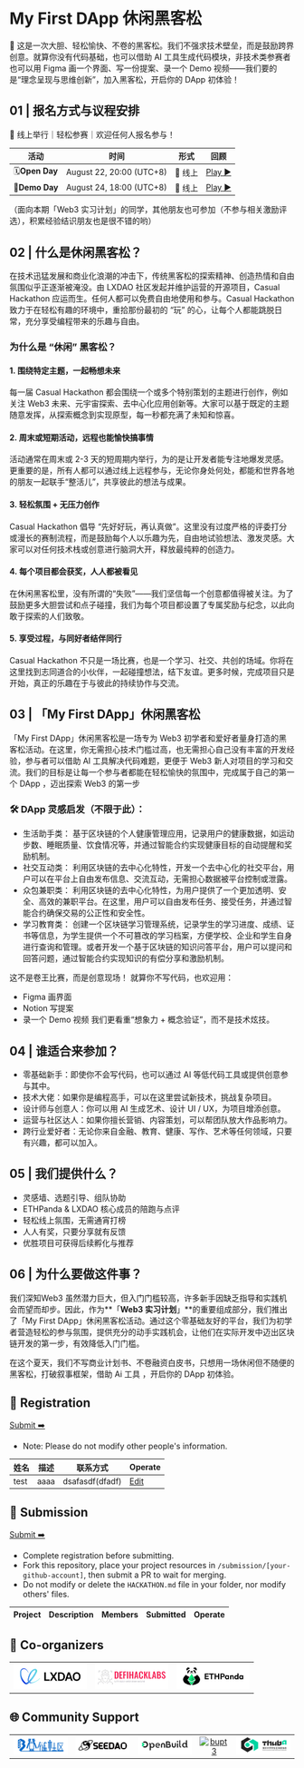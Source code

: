 # My First DApp 休闲黑客松

<!-- [English](/docs/README_EN-US.md) | [简体中文](/docs/README_ZH-CN.md) -->

🧬 这是一次大胆、轻松愉快、不卷的黑客松。我们不强求技术壁垒，而是鼓励跨界创意。就算你没有代码基础，也可以借助 AI 工具生成代码模块，非技术类参赛者也可以用 Figma 画一个界面、写一份提案、录一个 Demo 视频——我们要的是“理念呈现与思维创新”，加入黑客松，开启你的 DApp 初体验！


## 01 | 报名方式与议程安排
📍 线上举行｜轻松参赛｜欢迎任何人报名参与！

| 活动           | 时间                  | 形式    | 回顾                |
| --------------- | --------------------- | --------- | ------------------------------ |
| 🗓**Open Day**  | August 22, 20:00 (UTC+8) | 📍 线上 | [Play ▶️](https://example.com/) |
| 🏁**Demo Day** | August 24, 18:00 (UTC+8) | 📍 线上 |   [Play ▶️](https://example.com/)  |

（面向本期「Web3 实习计划」的同学，其他朋友也可参加（不参与相关激励评选），积累经验结识朋友也是很不错的哟）

## 02 | 什么是休闲黑客松？
在技术迅猛发展和商业化浪潮的冲击下，传统黑客松的探索精神、创造热情和自由氛围似乎正逐渐被淹没。由 LXDAO 社区发起并维护运营的开源项目，Casual Hackathon 应运而生。任何人都可以免费自由地使用和参与。Casual Hackathon 致力于在轻松有趣的环境中，重拾那份最初的 “玩” 的心，让每个人都能跳脱日常，充分享受编程带来的乐趣与自由。

### **为什么是 “休闲” 黑客松？**
#### 1. **围绕特定主题，一起畅想未来**
每一届 Casual Hackathon 都会围绕一个或多个特别策划的主题进行创作，例如关注 Web3 未来、元宇宙探索、去中心化应用创新等。大家可以基于既定的主题随意发挥，从探索概念到实现原型，每一秒都充满了未知和惊喜。
#### 2. **周末或短期活动，远程也能愉快搞事情**
活动通常在周末或 2-3 天的短周期内举行，为的是让开发者能专注地爆发灵感。更重要的是，所有人都可以通过线上远程参与，无论你身处何处，都能和世界各地的朋友一起联手“整活儿”，共享彼此的想法与成果。
#### 3. **轻松氛围 + 无压力创作**
Casual Hackathon 倡导 “先好好玩，再认真做”。这里没有过度严格的评委打分或漫长的赛制流程，而是鼓励每个人以乐趣为先，自由地试验想法、激发灵感。大家可以对任何技术栈或创意进行脑洞大开，释放最纯粹的创造力。
#### 4. **每个项目都会获奖，人人都被看见**
在休闲黑客松里，没有所谓的“失败”——我们坚信每一个创意都值得被关注。为了鼓励更多大胆尝试和点子碰撞，我们为每个项目都设置了专属奖励与纪念，以此向敢于探索的人们致敬。
#### 5. **享受过程，与同好者结伴同行**
Casual Hackathon 不只是一场比赛，也是一个学习、社交、共创的场域。你将在这里找到志同道合的小伙伴，一起碰撞想法，结下友谊。更多时候，完成项目只是开始，真正的乐趣在于与彼此的持续协作与交流。


## 03 | 「My First DApp」休闲黑客松
「My First DApp」休闲黑客松是一场专为 Web3 初学者和爱好者量身打造的黑客松活动。在这里，你无需担心技术门槛过高，也无需担心自己没有丰富的开发经验，参与者可以借助 AI 工具解决代码难题，更便于 Web3 新人对项目的学习和交流。我们的目标是让每一个参与者都能在轻松愉快的氛围中，完成属于自己的第一个 DApp ，迈出探索 Web3 的第一步

### 🛠️ **DApp 灵感启发（不限于此）**：

- 生活助手类：
基于区块链的个人健康管理应用，记录用户的健康数据，如运动步数、睡眠质量、饮食情况等，并通过智能合约实现健康目标的自动提醒和奖励机制。
- 社交互动类：
利用区块链的去中心化特性，开发一个去中心化的社交平台，用户可以在平台上自由发布信息、交流互动，无需担心数据被平台控制或泄露。
- 众包兼职类：
利用区块链的去中心化特性，为用户提供了一个更加透明、安全、高效的兼职平台。在这里，用户可以自由发布任务、接受任务，并通过智能合约确保交易的公正性和安全性。
- 学习教育类：
创建一个区块链学习管理系统，记录学生的学习进度、成绩、证书等信息，为学生提供一个不可篡改的学习档案，方便学校、企业和学生自身进行查询和管理。或者开发一个基于区块链的知识问答平台，用户可以提问和回答问题，通过智能合约实现知识的有偿分享和激励机制。

这不是卷王比赛，而是创意现场！
就算你不写代码，也欢迎用：
- Figma 画界面
- Notion 写提案
- 录一个 Demo 视频
我们更看重“想象力 + 概念验证”，而不是技术炫技。


## 04 | **谁适合来参加？**

- 零基础新手：即使你不会写代码，也可以通过 AI 等低代码工具或提供创意参与其中。
- 技术大佬：如果你是编程高手，可以在这里尝试新技术，挑战复杂项目。
- 设计师与创意人：你可以用 AI 生成艺术、设计 UI / UX，为项目增添创意。
- 运营与社区达人：如果你擅长营销、内容策划，可以帮团队放大作品影响力。
- 跨行业爱好者：无论你来自金融、教育、健康、写作、艺术等任何领域，只要有兴趣，都可以加入。


## 05 | **我们提供什么？**

- 灵感墙、选题引导、组队协助
- ETHPanda & LXDAO 核心成员的陪跑与点评
- 轻松线上氛围，无需通宵打榜
- 人人有奖，只要分享就有反馈
- 优胜项目可获得后续孵化与推荐


## 06 | **为什么要做这件事？**

我们深知Web3 虽然潜力巨大，但入门门槛较高，许多新手因缺乏指导和实践机会而望而却步。因此，作为**「**Web3 实习计划**」**的重要组成部分，我们推出了「My First DApp」休闲黑客松活动。通过这个零基础友好的平台，我们为初学者营造轻松的参与氛围，提供充分的动手实践机会，让他们在实际开发中迈出区块链开发的第一步，有效降低入门门槛。

在这个夏天，我们不写商业计划书、不卷融资白皮书，只想用一场休闲但不随便的黑客松，打破叙事框架，借助 Ai 工具 ，开启你的 DApp 初体验。



## 📝 Registration

[Submit ➡️](https://github.com/CasualHackathon/MyFirstDapp/issues/new?title=Registration&body=Name%5B%E5%A7%93%E5%90%8D%5D:%0A%0ABrief%20personal%20introduction%20including%20skills%20and%20experience%EF%BC%88%E7%AE%80%E7%9F%AD%E4%BB%8B%E7%BB%8D%E4%B8%AA%E4%BA%BA%E6%8A%80%E8%83%BD%E4%B8%8E%E7%BB%8F%E9%AA%8C%EF%BC%89%0ADescription%5B%E4%B8%AA%E4%BA%BA%E4%BB%8B%E7%BB%8D%5D:%0A%0ATelegram%20%7C%20WeChat%20%7C%20Discord%20%7C%20Email%20%7C%20X(Twitter)%20%7C%20GitHub%0AContactMethod%5B%E8%81%94%E7%B3%BB%E6%96%B9%E5%BC%8F%5D:%0A%0Ae.g.,%20@username,%20email@example.com%0AContact%5B%E8%81%94%E7%B3%BB%E8%B4%A6%E5%8F%B7%5D:)

- Note: Please do not modify other people's information.

<!-- Registration star -->
| 姓名 | 描述 | 联系方式 | Operate |
| ---- | ----------- | ------- | ------- |
| test | aaaa | dsafasdf(dfadf) | [Edit](https://github.com/CasualHackathon/MyFirstDapp/issues/new?title=Registration%20-%20test&body=Name%5B%E5%A7%93%E5%90%8D%5D%3A%20test%0ADescription%5B%E4%B8%AA%E4%BA%BA%E4%BB%8B%E7%BB%8D%5D%3A%20aaaa%0AContactMethod%5B%E8%81%94%E7%B3%BB%E6%96%B9%E5%BC%8F%5D%3A%20dfadf%0AContact%5B%E8%81%94%E7%B3%BB%E8%B4%A6%E5%8F%B7%5D%3A%20dsafasdf) |

<!-- Registration end -->


## 🎯 Submission

[Submit ➡️](https://github.com/CasualHackathon/MyFirstDapp/issues/new?title=Submission&body=ProjectName%5B%E9%A1%B9%E7%9B%AE%E5%90%8D%E7%A7%B0%5D:%0A%0ABrief%20description%20about%20your%20project%20in%20one%20sentence%EF%BC%88%E7%AE%80%E8%A6%81%E6%8F%8F%E8%BF%B0%E6%82%A8%E7%9A%84%E9%A1%B9%E7%9B%AE%EF%BC%89%0AProjectDescription%5B%E9%A1%B9%E7%9B%AE%E6%8F%8F%E8%BF%B0%5D:%0A%0A%20Your%20wallet%20address%20or%20ENS%20domain%20on%20Ethereum%20mainnet%EF%BC%88%E6%82%A8%E5%9C%A8%E4%BB%A5%E5%A4%AA%E5%9D%8A%E4%B8%BB%E7%BD%91%E4%B8%8A%E7%9A%84%E9%92%B1%E5%8C%85%E5%9C%B0%E5%9D%80%E6%88%96%20ENS%20%E5%9F%9F%E5%90%8D%EF%BC%89%0AWalletAddress%5B%E9%92%B1%E5%8C%85%E5%9C%B0%E5%9D%80%5D:) 

- Complete registration before submitting.
- Fork this repository, place your project resources in `/submission/[your-github-account]`, then submit a PR to wait for merging.
- Do not modify or delete the `HACKATHON.md` file in your folder, nor modify others' files.

<!-- Submission start -->
| Project | Description | Members | Submitted | Operate |
| ----------- | ----------------- | -------------- | ------ | -------- |

<!-- Submission end -->


## 🤝 Co-organizers


<table>
    <tr>
        <td  align="center" valign="middle">
            <a href="https://lxdao.io/" target="_blank">
                <img src="./materials/images/LXDAO.png" alt="LXDAO" width="130" />
            </a>
        </td>
         <td align="center" valign="middle">
            <a href="https://defihacklabs.io/" target="_blank">
                <img src="./materials/images/defihacklabs.png" alt="defihacklabs" width="130" />
            </a>
        </td>
        <td  align="center" valign="middle">
            <a href="https://ethpanda.org/" target="_blank">
                <img src="./materials/images/ETHPanda.png" alt="ETHPanda" width="130" />
            </a>
        </td>
    </tr>
</table>

## 🌐 Community Support

<table>
    <tr>
        <td align="center" valign="middle">
            <a href="https://learnblockchain.cn/" target="_blank">
                <img src="./materials/images/learnblockchain.png" alt="learnblockchain" width="130" />
            </a>
        </td>
        <td align="center" valign="middle">
            <a href="https://seedao.xyz/" target="_blank">
                <img src="./materials/images/SEEDDAO.png" alt="SEEDDAO" width="130" />
            </a>
        </td>
        <td align="center" valign="middle">
            <a href="https://openbuild.xyz/" target="_blank">
                <img src="./materials/images/OpenBuild.png" alt="OpenBuild" width="130" />
            </a>
        </td>
        <td align="center" valign="middle">
            <a href="https://x.com/BUPT3DAO" target="_blank">
                <img src="./materials/images/imagesbupt3.png" alt="bupt3" width="130" />
            </a>
        </td>
        <td align="center" valign="middle">
            <a href="https://x.com/THUBA_DAO/" target="_blank">
                <img src="./materials/images/thuba.png" alt="THUBA_DAO" width="130" />
            </a>
        </td>
    </tr>
</table>
